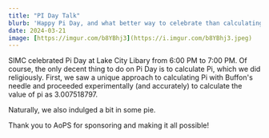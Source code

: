 ```yaml
---
title: "PI Day Talk"
blurb: 'Happy Pi Day, and what better way to celebrate than calculating Pi and earting pie!'
date: 2024-03-21
image: [https://imgur.com/b8YBhj3](https://i.imgur.com/b8YBhj3.jpeg)
---
```


SIMC celebrated Pi Day at Lake City Libary from 6:00 PM to 7:00 PM. Of course, the only decent thing to do on Pi Day is to calculate Pi, which we did religiously. First, we saw a unique approach to calculating Pi with Buffon's needle and proceeded experimentally (and accurately) to calculate the value of pi as 3.007518797.

Naturally, we also indulged a bit in some pie.

Thank you to AoPS for sponsoring and making it all possible!
